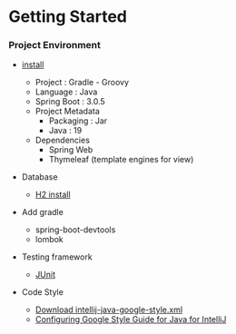 # Getting Started

### Project Environment
* [install](https://start.spring.io/)
    * Project : Gradle - Groovy
    * Language : Java
    * Spring Boot : 3.0.5
    * Project Metadata
        * Packaging : Jar
        * Java : 19
    * Dependencies
        * Spring Web
        * Thymeleaf (template engines for view)

* Database
    * [H2 install](https://www.h2database.com/html/main.html)


* Add gradle
    * spring-boot-devtools
    * lombok
    
* Testing framework
    * [JUnit](https://junit.org/junit5/)
    
* Code Style
    * [Download intellij-java-google-style.xml](https://github.com/google/styleguide/blob/gh-pages/intellij-java-google-style.xml)
    * [Configuring Google Style Guide for Java for IntelliJ](https://medium.com/swlh/configuring-google-style-guide-for-java-for-intellij-c727af4ef248)